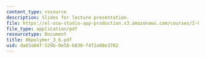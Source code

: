 ```yaml
---
content_type: resource
description: Slides for lecture presentation.
file: https://ol-ocw-studio-app-production.s3.amazonaws.com/courses/2-008-design-and-manufacturing-ii-spring-2004/da03a84f529b0e58b830f4f2a08e3702_06polymer_3_6.pdf
file_type: application/pdf
resourcetype: Document
title: 06polymer_3_6.pdf
uid: da03a84f-529b-0e58-b830-f4f2a08e3702
---
```

